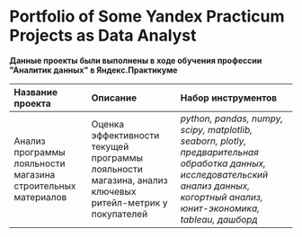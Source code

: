 # Portfolio of Some Yandex Practicum Projects as Data Analyst
**Данные проекты были выполнены в ходе обучения профессии "Аналитик данных" в Яндекс.Практикуме**

| Название проекта | Описание | Набор инструментов |
| :-------------------- | :--------------------- |:--------------------- |
| Анализ программы лояльности магазина строительных материалов | Оценка эффективности текущей программы лояльности магазина, анализ ключевых ритейл-метрик у покупателей | *python, pandas, numpy, scipy, matplotlib, seaborn, plotly, предварительная обработка данных, исследовательский анализ данных, когортный анализ, юнит-экономика, tableau, дашборд* |
